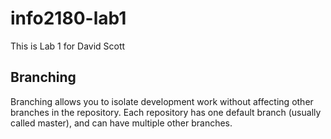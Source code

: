 # info2180-lab1

This is Lab 1 for David Scott

## Branching
Branching allows you to isolate development work without
affecting other branches in the repository. Each repository
has one default branch (usually called master), and can have 
multiple other branches.
